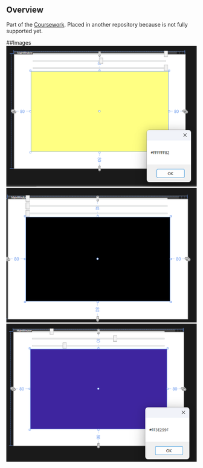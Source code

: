 ## Overview
Part of the [Coursework](https://github.com/OlehChyzhov/COURSE_WORK_CustomUserControl). Placed in another repository because is not fully supported yet.

##Images
![Picture of adorner](Assets/Example1.png)
![Picture of adorner](Assets/Example2.png)
![Picture of adorner](Assets/Example3.png)
